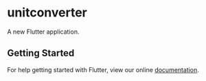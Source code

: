 # unitconverter

A new Flutter application.

## Getting Started

For help getting started with Flutter, view our online
[documentation](https://flutter.io/).
